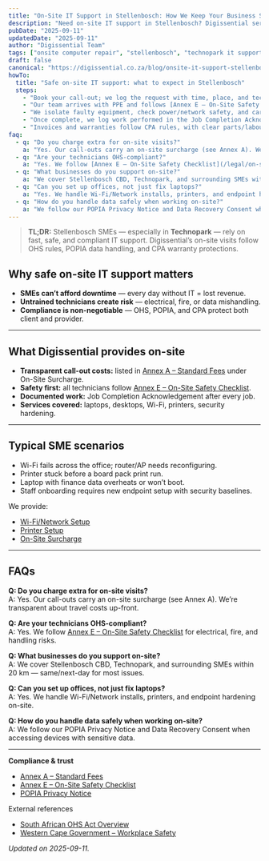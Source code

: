 ```yaml
---
title: "On-Site IT Support in Stellenbosch: How We Keep Your Business Safe"
description: "Need on-site IT support in Stellenbosch? Digissential serves Technopark & local SMEs with OHS-compliant, POPIA-aware technicians for safe, reliable repairs."
pubDate: "2025-09-11"
updatedDate: "2025-09-11"
author: "Digissential Team"
tags: ["onsite computer repair", "stellenbosch", "technopark it support", "safe laptop repair"]
draft: false
canonical: "https://digissential.co.za/blog/onsite-it-support-stellenbosch-safe-computer-repair/"
howTo:
  title: "Safe on-site IT support: what to expect in Stellenbosch"
  steps:
    - "Book your call-out; we log the request with time, place, and technician details."
    - "Our team arrives with PPE and follows [Annex E – On-Site Safety Checklist](/legal/on-site-safety-checklist/)."
    - "We isolate faulty equipment, check power/network safety, and carry out work cleanly."
    - "Once complete, we log work performed in the Job Completion Acknowledgement."
    - "Invoices and warranties follow CPA rules, with clear parts/labour coverage."
faq:
  - q: "Do you charge extra for on-site visits?"
    a: "Yes. Our call-outs carry an on-site surcharge (see Annex A). We’re transparent about travel costs up-front."
  - q: "Are your technicians OHS-compliant?"
    a: "Yes. We follow [Annex E – On-Site Safety Checklist](/legal/on-site-safety-checklist/) for electrical, fire, and handling risks."
  - q: "What businesses do you support on-site?"
    a: "We cover Stellenbosch CBD, Technopark, and surrounding SMEs within 20 km — same/next-day for most issues."
  - q: "Can you set up offices, not just fix laptops?"
    a: "Yes. We handle Wi-Fi/Network installs, printers, and endpoint hardening on-site."
  - q: "How do you handle data safely when working on-site?"
    a: "We follow our POPIA Privacy Notice and Data Recovery Consent when accessing devices with sensitive data."
---
```


> **TL;DR:** Stellenbosch SMEs — especially in **Technopark** — rely on fast, safe, and compliant IT support. Digissential’s on-site visits follow OHS rules, POPIA data handling, and CPA warranty protections.

## Why safe on-site IT support matters
- **SMEs can’t afford downtime** — every day without IT = lost revenue.  
- **Untrained technicians create risk** — electrical, fire, or data mishandling.  
- **Compliance is non-negotiable** — OHS, POPIA, and CPA protect both client and provider.  

---

## What Digissential provides on-site
- **Transparent call-out costs:** listed in [Annex A – Standard Fees](/legal/standard-fees/) under On-Site Surcharge.  
- **Safety first:** all technicians follow [Annex E – On-Site Safety Checklist](/legal/on-site-safety-checklist/).  
- **Documented work:** Job Completion Acknowledgement after every job.  
- **Services covered:** laptops, desktops, Wi-Fi, printers, security hardening.  

---

## Typical SME scenarios
- Wi-Fi fails across the office; router/AP needs reconfiguring.  
- Printer stuck before a board pack print run.  
- Laptop with finance data overheats or won’t boot.  
- Staff onboarding requires new endpoint setup with security baselines.  

We provide:  
- [Wi-Fi/Network Setup](/services/wifi-network-setup/)  
- [Printer Setup](/services/printer-setup/)  
- [On-Site Surcharge](/legal/standard-fees/)  

---

## FAQs

**Q: Do you charge extra for on-site visits?**  
A: Yes. Our call-outs carry an on-site surcharge (see Annex A). We’re transparent about travel costs up-front.

**Q: Are your technicians OHS-compliant?**  
A: Yes. We follow [Annex E – On-Site Safety Checklist](/legal/on-site-safety-checklist/) for electrical, fire, and handling risks.

**Q: What businesses do you support on-site?**  
A: We cover Stellenbosch CBD, Technopark, and surrounding SMEs within 20 km — same/next-day for most issues.

**Q: Can you set up offices, not just fix laptops?**  
A: Yes. We handle Wi-Fi/Network installs, printers, and endpoint hardening on-site.

**Q: How do you handle data safely when working on-site?**  
A: We follow our POPIA Privacy Notice and Data Recovery Consent when accessing devices with sensitive data.

---

**Compliance & trust**  
- [Annex A – Standard Fees](/legal/standard-fees/)  
- [Annex E – On-Site Safety Checklist](/legal/on-site-safety-checklist/)  
- [POPIA Privacy Notice](/legal/privacy-popia-processing-notice/)  

External references  
- [South African OHS Act Overview](https://www.labourguide.co.za/ohs-act)  
- [Western Cape Government – Workplace Safety](https://www.westerncape.gov.za/)  

*Updated on 2025-09-11.*
